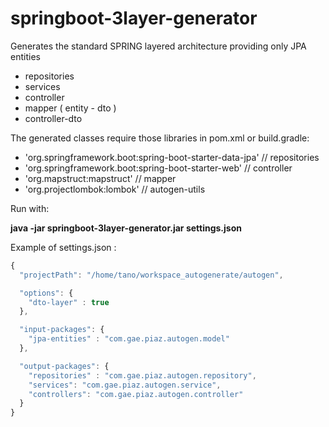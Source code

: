 # springboot-3layer-generator
Generates the standard SPRING layered architecture providing only JPA entities

* repositories
* services
* controller
* mapper ( entity - dto )
* controller-dto

The generated classes require those libraries in pom.xml or build.gradle: 

* 'org.springframework.boot:spring-boot-starter-data-jpa' // repositories
* 'org.springframework.boot:spring-boot-starter-web' // controller
* 'org.mapstruct:mapstruct' // mapper
* 'org.projectlombok:lombok' // autogen-utils

Run with:

**java -jar springboot-3layer-generator.jar settings.json**

Example of settings.json :

```javascript
{
  "projectPath": "/home/tano/workspace_autogenerate/autogen",

  "options": {
    "dto-layer" : true
  },

  "input-packages": {
    "jpa-entities" : "com.gae.piaz.autogen.model"
  },

  "output-packages": {
    "repositories" : "com.gae.piaz.autogen.repository",
    "services": "com.gae.piaz.autogen.service",
    "controllers": "com.gae.piaz.autogen.controller"
  }
}
```
